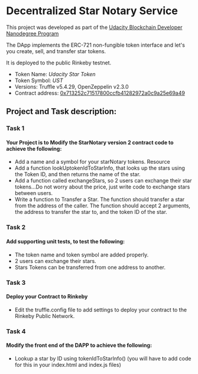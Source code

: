 # Decentralized Star Notary Service

This project was developed as part of the 
[Udacity Blockchain Developer Nanodegree Program](https://www.udacity.com/course/blockchain-developer-nanodegree--nd1309)

The DApp implements the ERC-721 non-fungible token interface and let's you create, sell, and transfer star tokens.

It is deployed to the public Rinkeby testnet.

- Token Name: *Udacity Star Token*
- Token Symbol: *UST*
- Versions: Truffle v5.4.29, OpenZeppelin v2.3.0
- Contract address: [0x713252c71517800ccfb41282972a0c9a25e69a49](https://rinkeby.etherscan.io/address/0x713252c71517800ccfb41282972a0c9a25e69a49)

## Project and Task description:

### Task 1

#### Your Project is to Modify the StarNotary version 2 contract code to achieve the following:

- Add a name and a symbol for your starNotary tokens. Resource
- Add a function lookUptokenIdToStarInfo, that looks up the stars using the Token ID, and then returns the name of the star.
- Add a function called exchangeStars, so 2 users can exchange their star tokens...Do not worry about the price, just write code to exchange stars between users.
- Write a function to Transfer a Star. The function should transfer a star from the address of the caller. The function should accept 2 arguments, the address to transfer the star to, and the token ID of the star.

### Task 2

#### Add supporting unit tests, to test the following:

- The token name and token symbol are added properly.
- 2 users can exchange their stars.
- Stars Tokens can be transferred from one address to another.

### Task 3

#### Deploy your Contract to Rinkeby

- Edit the truffle.config file to add settings to deploy your contract to the Rinkeby Public Network.

### Task 4

#### Modify the front end of the DAPP to achieve the following:

- Lookup a star by ID using tokenIdToStarInfo() (you will have to add code for this in your index.html and index.js files)

